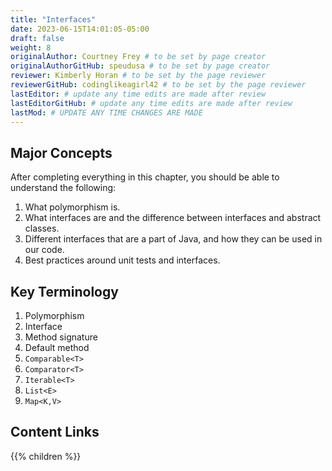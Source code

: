 ```yaml
---
title: "Interfaces"
date: 2023-06-15T14:01:05-05:00
draft: false
weight: 8
originalAuthor: Courtney Frey # to be set by page creator
originalAuthorGitHub: speudusa # to be set by page creator
reviewer: Kimberly Horan # to be set by the page reviewer
reviewerGitHub: codinglikeagirl42 # to be set by the page reviewer
lastEditor: # update any time edits are made after review
lastEditorGitHub: # update any time edits are made after review
lastMod: # UPDATE ANY TIME CHANGES ARE MADE
---
```


## Major Concepts  
After completing everything in this chapter, you should be able to understand the following:
1. What polymorphism is.
1. What interfaces are and the difference between interfaces and abstract classes.
1. Different interfaces that are a part of Java, and how they can be used in our code.
1. Best practices around unit tests and interfaces.


## Key Terminology

1. Polymorphism
1. Interface
1. Method signature
1. Default method
1. `Comparable<T>`
1. `Comparator<T>`
1. `Iterable<T>`
1. `List<E>`
1. `Map<K,V>`

## Content Links

{{% children %}}
